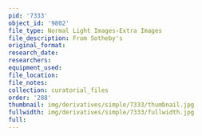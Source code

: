 ```yaml
---
pid: '7333'
object_id: '9802'
file_type: Normal Light Images›Extra Images
file_description: From Sotheby's
original_format:
research_date:
researchers:
equipment_used:
file_location:
file_notes:
collection: curatorial_files
order: '288'
thumbnail: img/derivatives/simple/7333/thumbnail.jpg
fullwidth: img/derivatives/simple/7333/fullwidth.jpg
full:
---
```

